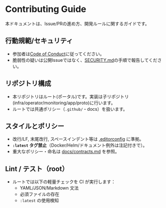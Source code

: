 # Contributing Guide

本ドキュメントは、Issue/PRの進め方、開発ルールに関するガイドです。

## 行動規範/セキュリティ
- 参加者は[Code of Conduct](CODE_OF_CONDUCT.md)に従ってください。
- 脆弱性の疑いは公開Issueではなく、[SECURITY.md](SECURITY.md)の手順で報告してください。

## リポジトリ構成
- 本リポジトリはルート(ポータル)です。実装は子リポジトリ(infra/operator/monitoring/app/proto)に行います。
- ルートでは共通ポリシー（`.github/`・docs）を扱います。

## スタイルとポリシー
- 改行/LF, 末尾改行, スペースインデント等は [.editorconfig](.editorconfig) に準拠。
- **`:latest` タグ禁止**（Docker/Helm/ドキュメント例外は注記付きで）。
- 重大なポリシー・命名は [docs/contracts.md](docs/contracts.md) を参照。

## Lint / テスト（root）
- ルートでは以下の軽量チェックを CI が実行します：
  - YAML/JSON/Markdown 文法
  - 必須ファイルの存在
  - `:latest` の使用検知
